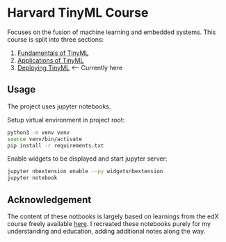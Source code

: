 # Harvard TinyML Course
Focuses on the fusion of machine learning and embedded systems. This course is split into three sections:

1. [Fundamentals of TinyML](https://www.edx.org/course/fundamentals-of-tinyml?index=product&queryID=e649f7e28b0aafae3a9225c518814c2e&position=10)
2. [Applications of TinyML](https://www.edx.org/course/applications-of-tinyml?index=product&queryID=e649f7e28b0aafae3a9225c518814c2e&position=19)
3. [Deploying TinyML](https://www.edx.org/course/deploying-tinyml?index=product&queryID=e649f7e28b0aafae3a9225c518814c2e&position=22) <-- Currently here

## Usage
The project uses jupyter notebooks.

Setup virtual environment in project root:
```bash
python3 -m venv venv
source venv/bin/activate
pip install -r requirements.txt
```

Enable widgets to be displayed and start jupyter server:
```bash
jupyter nbextension enable --py widgetsnbextension
jupyter notebook
```

## Acknowledgement
The content of these notbooks is largely based on learnings from the edX course freely available [here](https://github.com/tinyMLx). I recreated these notebooks purely for my understanding and education, adding additional notes along the way.
